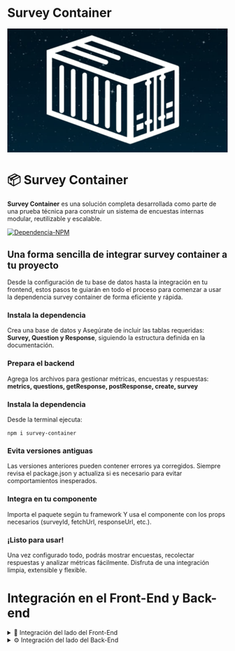 # **Survey Container** 
![SurveyContainer](https://github.com/FernadoCodeDev/Survey-Container-Documentation/blob/main/Readme/SurveyContainer.png)

# 📦 Survey Container

**Survey Container** es una solución completa desarrollada como parte de una prueba técnica para construir un sistema de encuestas internas modular, reutilizable y escalable.

[![Dependencia-NPM](https://img.shields.io/static/v1?message=Dependencia-NPM&logo=npm&label=&color=CB3837&logoColor=white&labelColor=&style=for-the-badge)](https://www.npmjs.com/package/survey-container)

## Una forma sencilla de integrar survey container a tu proyecto

Desde la configuración de tu base de datos hasta la integración en tu frontend, estos pasos te guiarán en todo el proceso para comenzar a usar la dependencia survey container de forma eficiente y rápida.

### Instala la dependencia

Crea una base de datos y Asegúrate de incluir las tablas requeridas:
**Survey, Question y Response**, siguiendo la estructura definida en la documentación.

### Prepara el backend

Agrega los archivos para gestionar métricas, encuestas y respuestas:
**metrics, questions, getResponse, postResponse, create, survey**

### Instala la dependencia

Desde la terminal ejecuta:

```
npm i survey-container
```

### Evita versiones antiguas

Las versiones anteriores pueden contener errores ya corregidos. Siempre revisa el package.json y actualiza si es necesario para evitar comportamientos inesperados.


### Integra en tu componente 

Importa el paquete según tu framework Y usa el componente con los props necesarios (surveyId, fetchUrl, responseUrl, etc.).

### ¡Listo para usar!

Una vez configurado todo, podrás mostrar encuestas, recolectar respuestas y analizar métricas fácilmente.
Disfruta de una integración limpia, extensible y flexible.


# Integración en el Front-End y Back-end

<details>
<summary>🎨 Integración del lado del Front-End</summary>

<details>
<summary> Props del Front </summary>

| Prop               | Tipo                               | Obligatorio | Descripción                                                                                                                                                                                                                                                                           |
| ------------------ | ---------------------------------- | ----------- | ------------------------------------------------------------------------------------------------------------------------------------------------------------------------------------------------------------------------------------------------------------------------------------- |
| `surveyId`         | `string`                           | ✅ Sí        | Es el ID de la encuesta que quieres mostrar. En esta demo se obtiene desde la URL usando `useParams()`.                                                                                                                                                                               |
| `fetchUrl`         | `string`                           | ✅ Sí      | Es la URL base para hacer la solicitud **GET** y obtener los datos de la encuesta. Por ejemplo: `http://localhost:3000/api/surveys/survey.php?id=`. Se añadirá automáticamente el `surveyId` al final.                               |
| `responseUrl`      | `string`                           | ✅ Sí      | Es la URL donde se envían las respuestas con una solicitud **POST**.                                                                                                                                          |
| `onAlert`          | `(message: string, type?: string)` | ❌ No        | Función que se ejecuta para mostrar una alerta dependiendo del estado de la encuesta (error, éxito, advertencia). Puedes personalizarla como quieras (modal, toast, etc.) |
| `apiUrl`           | `string`                           | ❌ No        | Si prefieres una URL base en lugar de `fetchUrl` o `responseUrl` individuales, puedes usar este prop como raíz para los endpoints `/surveys` y `/responses`.                                                                                                   |
| `onSubmit`         | `(responses) => Promise<void>`     | ❌ No        | Si quieres manejar tú mismo el envío de respuestas, puedes pasar tu propia función `onSubmit`. Si no se define, se hará un POST automáticamente a `responseUrl`.                                                                                                                      |
| `loadingText`      | `string`                           | ❌ No        | Texto que se muestra mientras la encuesta está cargando. Por defecto: `"Cargando encuesta..."`.                                                                                                                                                                                       |
| `submitButtonText` | `string`                           | ❌ No        | Texto del botón de envío. Por defecto: `"Enviar respuestas"`.                                                                                                                                                                                                                         |
| `className`        | `string`                           | ❌ No        | Clase CSS personalizada para aplicar estilos adicionales al contenedor del widget.                                                                                                                                                                                                    |

</details>

<details>
<summary> Integración con React </summary>

# Integración con React

El componente **SurveyContainer** te permite integrar encuestas de manera sencilla dentro de tu aplicación desarrollada con React. Con él, puedes mostrar formularios interactivos y personalizables sin necesidad de implementar toda la lógica desde cero.

## Componente

Para utilizar el componente **SurveyWidget** de la dependencia **survey container**, primero debes importarlo en tu proyecto de React. Este componente es flexible, permitiendo usar rutas propias para obtener y guardar encuestas.

Además, puedes integrar librerías de notificaciones como **react-toastify**, lo que facilita mostrar mensajes personalizados, por ejemplo:

- **Encuesta enviada con éxito**
- **Ocurrió un error al cargar la encuesta**

De esta forma, garantizas una mejor experiencia de usuario al manejar tanto confirmaciones como errores dentro de tu aplicación.

```
import React from "react";
import { useParams } from "react-router-dom";
import { SurveyWidget } from "survey-container";

function SurveyContainer() {

    const { surveyId } = useParams();

    return (
        <div className="">
            <SurveyWidget
                surveyId={surveyId}
                fetchUrl="Route to access the survey"
                responseUrl="Path to save answers"
                onAlert="Function to display alerts. You can use react-toastify"
            />
        </div>
    );

}
export default SurveyContainer;
```


</details>

<details>
<summary> Integración con Vue </summary>

# Integración con Vue JS

El componente **Survey Container** te permite integrar encuestas de manera sencilla dentro de tu aplicación desarrollada con Vue. Con él, puedes mostrar formularios interactivos y personalizables sin necesidad de implementar toda la lógica desde cero.

## Componente

Para utilizar el componente **SurveyWidget** de la dependencia **survey container**, primero debes importarlo en tu proyecto de Vue. Este componente es flexible, permitiendo usar rutas propias para obtener y guardar encuestas.

Además, puedes integrar librerías de notificaciones como **Vue Toastification**, lo que facilita mostrar mensajes personalizados, por ejemplo:

- **Encuesta enviada con éxito**
- **Ocurrió un error al cargar la encuesta**

De esta forma, garantizas una mejor experiencia de usuario al manejar tanto confirmaciones como errores dentro de tu aplicación.

```
<template>
    <div class="">
        <SurveyWidget :surveyId="surveyId" fetchUrl="Route to access the survey"
            responseUrl="Path to save answers"
            onAlert="Función para mostrar alertas. Puedes usar vue-toastification" />
    </div>
</template>

<script>
import { useRoute } from 'vue-router';
import { SurveyWidget } from 'survey-container';

export default {
    components: {
        SurveyWidget
    },
    setup() {
        const route = useRoute();
        const surveyId = route.params.surveyId;

        return {
            surveyId
        };
    }
};
</script>
```

</details>

<details>
<summary> Integración con Angular </summary>

# Integración con Angular

El componente **SurveyContainer** te permite integrar encuestas de manera sencilla dentro de tu aplicación desarrollada con Angular. Con él, puedes mostrar formularios interactivos y personalizables sin necesidad de implementar toda la lógica desde cero.

## Componente

Para utilizar el componente **SurveyWidget** de la dependencia **survey container**, primero debes importarlo en tu proyecto de Angular. Este componente es flexible, permitiendo usar rutas propias para obtener y guardar encuestas.

Además, puedes integrar librerías de notificaciones como **ngx-toastr**, lo que facilita mostrar mensajes personalizados, por ejemplo:

- **Encuesta enviada con éxito**
- **Ocurrió un error al cargar la encuesta**
De esta forma, garantizas una mejor experiencia de usuario al manejar tanto confirmaciones como errores dentro de tu aplicación.

```
import { Component } from "@angular/core";
import { ActivatedRoute } from "@angular/router";
import { SurveyWidget } from "survey-container";

@Component({
  selector: "app-survey-container",
  template: `
    <div class="">
      <survey-widget
        [surveyId]="surveyId"
        [fetchUrl]="'Route to access the survey'"
        [responseUrl]="'Path to save answers'"
        [onAlert]="showAlert"
      ></survey-widget>
    </div>
  `,
})
export class SurveyContainerComponent {
  surveyId: string;

  constructor(private route: ActivatedRoute) {
    this.surveyId = this.route.snapshot.paramMap.get("surveyId");
  }

  showAlert(message: string) {
    // Function to display alerts. You can use ngx-toastr
  }
}

```

</details>

</details>



<details>
<summary>⚙️ Integración del lado del Back-End</summary>

<details>
<summary> Tablas de la base de datos </summary>

</details>

<details>
<summary> Integración con PHP </summary>

</details>

<details>
<summary> Integración con Node.JS </summary>

</details>

</details>






















